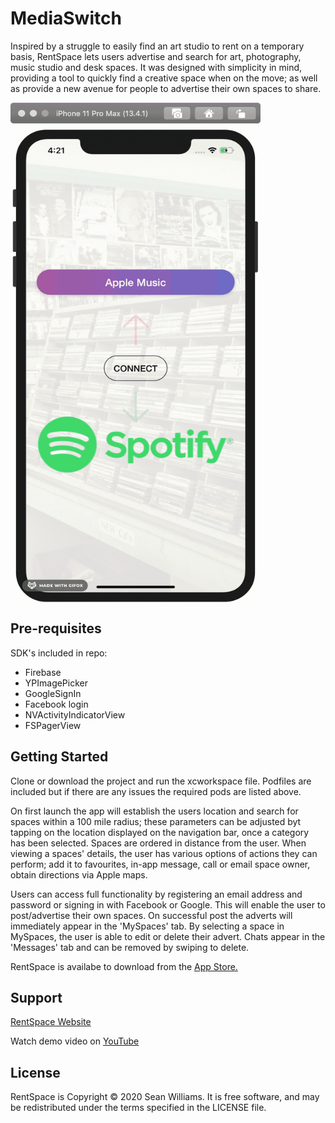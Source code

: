 # MediaSwitch

Inspired by a struggle to easily find an art studio to rent on a temporary basis, RentSpace lets users advertise and search for art, photography, music studio and desk spaces. It was designed with simplicity in mind, providing a tool to quickly find a creative space when on the move; as well as provide a new avenue for people to advertise their own spaces to share.

<img align="center" src="gifs/gif1.gif" data-canonical-src="gifs/gif1.gif" width="400" height="800" />

## Pre-requisites
SDK's included in repo:
- Firebase
- YPImagePicker
- GoogleSignIn
- Facebook login 
- NVActivityIndicatorView
- FSPagerView

## Getting Started
Clone or download the project and run the xcworkspace file. Podfiles are included but if there are any issues the required pods are listed above. 

On first launch the app will establish the users location and search for spaces within a 100 mile radius; these parameters can be adjusted byt tapping on the location displayed on the navigation bar, once a category has been selected. Spaces are ordered in distance from the user. When viewing a spaces' details, the user has various options of actions they can perform; add it to favourites, in-app message, call or email space owner, obtain directions via Apple maps.

Users can access full functionality by registering an email address and password or signing in with Facebook or Google. This will enable the user to post/advertise their own spaces. On successful post the adverts will immediately appear in the 'MySpaces' tab. By selecting a space in MySpaces, the user is able to edit or delete their advert. Chats appear in the 'Messages' tab and can be removed by swiping to delete. 

RentSpace is availabe to download from the [App Store.](https://apps.apple.com/gb/app/rentspace/id1500549065#?platform=iphone)

## Support
[RentSpace Website](https://wilmslo.wixsite.com/rentspace)

Watch demo video on [YouTube](https://www.youtube.com/watch?v=44AcKI1WNXg&feature=youtu.be)

## License
RentSpace is Copyright © 2020 Sean Williams. It is free software, and may be redistributed under the terms specified in the LICENSE file.

